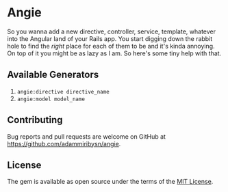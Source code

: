 # Angie

So you wanna add a new directive, controller, service, template, whatever into the Angular land of your Rails app. You start digging down the rabbit hole to find the *right* place for each of them to be and it's kinda annoying. On top of it you might be as lazy as I am. So here's some tiny help with that.

## Available Generators

1. `angie:directive directive_name`
2. `angie:model model_name`


## Contributing

Bug reports and pull requests are welcome on GitHub at https://github.com/adammiribysn/angie.


## License

The gem is available as open source under the terms of the [MIT License](http://opensource.org/licenses/MIT).


